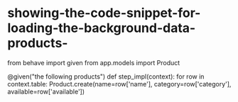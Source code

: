 # showing-the-code-snippet-for-loading-the-background-data-products-
from behave import given
from app.models import Product

@given("the following products")
def step_impl(context):
    for row in context.table:
        Product.create(name=row['name'], category=row['category'], available=row['available'])
